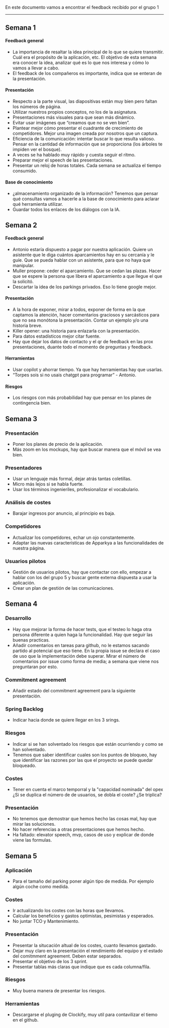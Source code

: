 En este documento vamos a encontrar el feedback recibido por el grupo 1

---

## Semana 1

#### Feedback general

- La importancia de resaltar la idea principal de lo que se quiere transmitir. Cuál era el propósito de la aplicación, etc. El objetivo de esta semana era conocer la idea, analizar qué es lo que nos interesa y cómo lo vamos a llevar a cabo.
- El feedback de los compañeros es importante, indica que se enteran de la presentación.

#### Presentación

- Respecto a la parte visual, las diapositivas están muy bien pero faltan los números de página.
- Utilizar nuestros propios conceptos, no los de la asignatura.
- Presentaciones más visuales para que sean más dinámico.
- Evitar usar imágenes que “creamos que no se ven bien”.
- Plantear mejor cómo presentar el cuadrante de crecimiento de competidores. Mejor una imagen creada por nosotros que un captura.
- Eficiencia de la comunicación: intentar buscar lo que resulta valioso. Pensar en la cantidad de información que se proporciona (los árboles te impiden ver el bosque).
- A veces se ha hablado muy rápido y cuesta seguir el ritmo.
- Preparar mejor el speech de las presentaciones.
- Presentar un reloj de horas totales. Cada semana se actualiza el tiempo consumido.

#### Base de conocimiento

- ¿almacenamiento organizado de la información? Tenemos que pensar qué consultas vamos a hacerle a la base de conocimiento para aclarar qué herramienta utilizar.
- Guardar todos los enlaces de los diálogos con la IA.

## Semana 2

#### Feedback general

- Antonio estaría dispuesto a pagar por nuestra aplicación. Quiere un asistente que le diga cuántos aparcamientos hay en su cercanía y le guíe. Que se pueda hablar con un asistente, para que no haya que manipular.
- Muller propone: ceder el aparcamiento. Que se cedan las plazas. Hacer que se espere la persona que libera el aparcamiento a que llegue el que la solicitó.
- Descartar la idea de los parkings privados. Eso lo tiene google mejor.

#### Presentación

- A la hora de exponer, mirar a todos, exponer de forma en la que captamos la atención, hacer comentarios graciosos y sarcásticos para que no sea monótona la presentación. Contar un ejemplo y/o una historia breve.
- Killer opener: una historia para enlazarla con la presentación.
- Para datos estadísticos mejor citar fuente.
- Hay que dejar los datos de contacto y el qr de feedback en las prox presentaciones, duante todo el momento de preguntas y feedback.

#### Herramientas

- Usar copilot y ahorrar tiempo. Ya que hay herramientas hay que usarlas.
- “Torpes sois si no usais chatgpt para programar” - Antonio.

#### Riesgos

- Los riesgos con más probabilidad hay que pensar en los planes de contingencia bien.

## Semana 3

### Presentación

- Poner los planes de precio de la aplicación.
- Más zoom en los mockups, hay que buscar manera que el móvil se vea bien.

### Presentadores

- Usar un lenguaje más formal, dejar atrás tantas coletillas.
- Micro más lejos si se habla fuerte.
- Usar los términos ingenieriles, profesionalizar el vocabulario.

### Análisis de costes

- Barajar ingresos por anuncio, al principio es baja.

### Competidores

- Actualizar los competidores, echar un ojo constantemente.
- Adaptar las nuevas características de Apparkya a las funcionalidades de nuestra página.

### Usuarios pilotos

- Gestión de usuarios pilotos, hay que contactar con ello, empezar a hablar con los del grupo 5 y buscar gente externa dispuesta a usar la aplicación.
- Crear un plan de gestión de las comunicaciones.

## Semana 4

### Desarrollo

- Hay que mejorar la forma de hacer tests, que el testeo lo haga otra persona diferente a quien haga la funcionalidad. Hay que seguir las buenas practicas.
- Añadir comentarios en tareas para github, no le estamos sacando partido al potencial que eso tiene. En la propia issue se declara el caso de uso que la implementación debe superar. Mirar el número de comentarios por issue como forma de media; a semana que viene nos preguntaran por esto.

### Commitment agreement

- Añadir estado del commitment agreement para la siguiente presentación.

### Spring Backlog

- Indicar hacia donde se quiere llegar en los 3 srings.

### Riesgos

- Indicar si se han solventado los riesgos que están ocurriendo y como se han solventado.
- Tenemos que saber identificar cuales son los puntos de bloqueo, hay
  que identificar las razones por las que el proyecto se puede quedar bloqueado.

### Costes

- Tener en cuenta el marco temporral y la "capacidad nominada" del opex ¿Si se duplica el número de de usuarios, se dobla el coste? ¿Se triplica?

### Presentación

- No tenemos que demostrar que hemos hecho las cosas mal, hay que mirar las soluciones.
- No hacer referencias a otras presentaciones que hemos hecho.
- Ha faltado: elevator speech, mvp, casos de uso y explicar de donde viene las formulas.

## Semana 5

### Aplicación

- Para el tamaño del parking poner algún tipo de medida. Por ejemplo algún coche como medida.

### Costes

- Ir actualizando los costes con las horas que llevamos.
- Calcular los beneficios y gastos optimistas, pesimistas y esperados.
- No juntar TCO y Mantenimiento.

### Presentación

- Presentar la situcación altual de los costes, cuanto llevamos gastado.
- Dejar muy claro en la presentación el rendimiento del equipo y el estado del comitmment agreement. Deben estar separados.
- Presentar el objetivo de los 3 sprint.
- Presentar tablas más claras que indique que es cada columna/fila.

### Riesgos

- Muy buena manera de presentar los riesgos.

### Herramientas

- Descargarse el pluging de Clockify, muy util para contavilizar el tiemo en el github.
